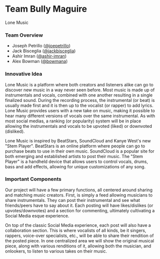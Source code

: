 # Team Bully Maguire

Lone Music

### Team Overview

- Joseph Petrillo ([@joepetrillo](https://github.com/joepetrillo))
- Jack Bisceglia ([@jackbisceglia](https://github.com/jackbisceglia))
- Ashir Imran ([@ashir-imran](https://github.com/ashir-imran))
- Alex Bowman ([@bowmana](https://github.com/bowmana))

### Innovative Idea

Lone Music is a platform where both creators and listeners alike can go to discover new music in a way never seen before. Most music is made up of instrumentals and vocals, combined with one another resulting in a single finalized sound. During the recording process, the instrumental (or beat) is usually made first and it is then up to the vocalist (or rapper) to add lyrics. Lone Music provides users with a new take on music, making it possible to hear many different versions of vocals over the same instrumental. As with most social medias, a ranking (or popularity) system will be in place allowing the instrumentals and vocals to be upvoted (liked) or downvoted (disliked).

Lone Music is inspired by BeatStars, SoundCloud and Kanye West's new "Stem Player". BeatStars is an online platform where people can go to purchase beats to use in their own music. SoundCloud is a popular site for both emerging and established artists to post their music. The "Stem Player" is a handheld device that allows users to control vocals, drums, bass and add effects, allowing for unique customizations of any song.

### Important Components

Our project will have a few primary functions, all centered around sharing and matching music creators. First, is simply a feed allowing musicians to share instrumentals. They can post their instrumental and see what friends/peers have to say about it. Each posting will have likes/dislikes (or upvotes/downvotes) and a section for commenting, ultimately cultivating a Social Media esque experience.

On top of the classic Social Media experience, each post will also have a collaboration section. This is where vocalists of all kinds, be it singers, rappers, voice-over specialists, etc., will be able to share their rendition of the posted piece. In one centralized area we will show the original musical piece, along with various renditions of it, allowing both the musician, and onlookers, to listen to various takes on their music.
